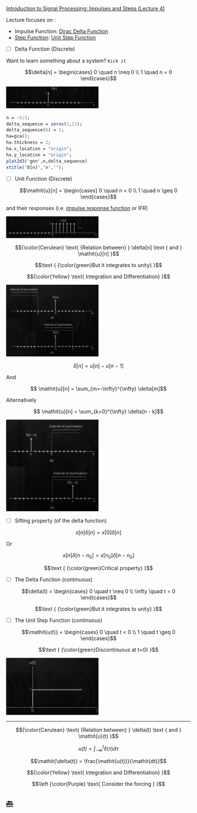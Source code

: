 [Introduction to Signal Processing: Impulses and Steps (Lecture 4)](https://youtu.be/f0DI8GHTfNI)

Lecture focuses on :
* Impulse Function: [Dirac Delta Function](https://en.wikipedia.org/wiki/Dirac_delta_function)
* [Step Function](https://en.wikipedia.org/wiki/Step_function): [Unit Step Function](https://math.mit.edu/~stoopn/18.031/stepanddelta.pdf)


- [ ] Delta Function (Discrete)

Want to learn something about a system? `Kick it`

```math
\delta[n] =
  \begin{cases}
    0 \quad n \neq 0 \\
    1 \quad n = 0
  \end{cases}
```

<img src=images/dirac-delta-function.png width='50%' height='50%' > </img>

```scilab
n = -5:5;
delta_sequence = zeros(1,11);
delta_sequence(6) = 1;
ha=gca();
ha.thickness = 2;
ha.x_location = "origin";
ha.y_location = "origin";
plot2d3('gnn',n,delta_sequence)
xtitle('δ[n]','n','');
```

- [ ] Unit Function (Discrete)

```math
\mathit{u}[n] =
  \begin{cases}
    0 \quad n < 0 \\
    1 \quad n \geq 0
  \end{cases}
```


and their responses (i.e. [impulse response function](https://en.wikipedia.org/wiki/Impulse_response) or IFR)

<img src=images/unit-step-function.png width='50%' height='50%' > </img>  

```math
{\color{Cerulean} \text{ {Relation between} } \delta[n] \text { and } \mathit{u}[n] }
```

```math
\text { {\color{green}But it integrates to unity} }
```

```math
{\color{Yellow} \text{ Integration and Differentiation} }
```

<img src=images/relation-delta-unit-function.png width='50%' height='50%' > </img>  

```math
\delta[n] = \mathit{u}[n] - \mathit{u}[n - 1]
```

And

```math
 \mathit{u}[n] = \sum_{m=-\infty}^{\infty} \delta[m]
```

Alternatively

```math
 \mathit{u}[n] = \sum_{k=0}^{\infty} \delta[n - k]
```

<img src=images/interval-of-summation.png width='50%' height='50%' > </img>

- [ ] Sifting property (of the delta function)

```math
\mathit{x}[n]\delta[n] = \mathit{x}[0]\delta[n]
```

Or 

```math
\mathit{x}[n]\delta[n - n_0] = \mathit{x}[n_0]\delta[n - n_0]
```

```math
\text { {\color{green}Critical property} }
```

- [ ] The Delta Function (continuous)

```math
\delta(t) =
  \begin{cases}
    0 \quad t \neq 0 \\
    \infty \quad t = 0
  \end{cases}
```

```math
\text { {\color{green}But it integrates to unity} }
```

- [ ] The Unit Step Function (continuous)

```math
\mathit{u(t)} =
  \begin{cases}
    0 \quad t < 0 \\
    1 \quad t \geq 0
  \end{cases}
```

```math
\text { {\color{green}Discontinuous at t=0} }
```

<img src=images/unit-step-continuous.png width='50%' height='50%' > </img>

---

```math
{\color{Cerulean} \text{ {Relation between} } \delta(t) \text { and } \mathit{u}(t) }
```

```math
\mathit{u(t)} = \int_{-\infty}^{t} \delta(\tau)\mathit{d\tau}
```

```math
\mathit{\delta(t)} = \frac{\mathit{u(t)}}{\mathit{dt}}
```


```math
{\color{Yellow} \text{ Integration and Differentiation} }
```

```math
\left {\color{Purple} \text{ Consider the forcing } }
```



## [:back: ](../#round_pushpin-signal-processing-an-introduction)

